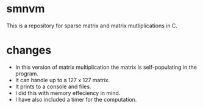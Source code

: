 # smnvm
This is a repository for sparse matrix and matrix mutliplications in C.

# changes
* In this version of matrix multiplication the matrix is self-populating in the program. 
* It can handle up to a 127 x 127 matrix.
* It prints to a console and files.
* I did this with memory effeciency in mind.  
* I have also included a timer for the computation.

